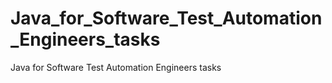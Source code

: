 # Java_for_Software_Test_Automation_Engineers_tasks
Java for Software Test Automation Engineers tasks
